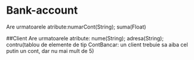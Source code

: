 # Bank-account
Are urmatoarele atribute:numarCont(String);
suma(Float)

##Client
Are urmatoarele atribute: nume(String); adresa(String); contru(tablou de elemente de tip ContBancar: un client trebuie sa aiba cel putin un cont, dar nu mai mult de 5)
